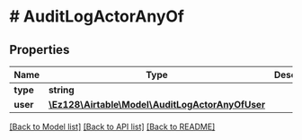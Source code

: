 # # AuditLogActorAnyOf

## Properties

Name | Type | Description | Notes
------------ | ------------- | ------------- | -------------
**type** | **string** |  |
**user** | [**\Ez128\Airtable\Model\AuditLogActorAnyOfUser**](AuditLogActorAnyOfUser.md) |  |

[[Back to Model list]](../../README.md#models) [[Back to API list]](../../README.md#endpoints) [[Back to README]](../../README.md)
